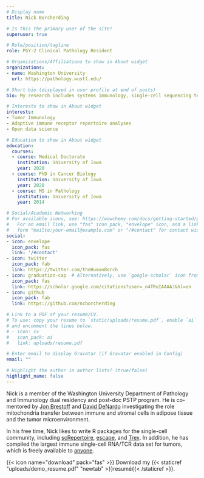 ```yaml
---
# Display name
title: Nick Borcherding

# Is this the primary user of the site?
superuser: true

# Role/position/tagline
role: PGY-2 Clinical Pathology Resident

# Organizations/Affiliations to show in About widget
organizations:
- name: Washington University
  url: https://pathology.wustl.edu/

# Short bio (displayed in user profile at end of posts)
bio: My research includes systems immunology, single-cell sequencing technology, and computational frameworks. 

# Interests to show in About widget
interests:
- Tumor Immunology
- Adaptive immune receptor repertoire analyses
- Open data science

# Education to show in About widget
education:
  courses:
  - course: Medical Doctorate
    institution: University of Iowa
    year: 2020
  - course: PhD in Cancer Biology
    institution: University of Iowa
    year: 2020
  - course: MS in Pathology
    institution: University of Iowa
    year: 2014

# Social/Academic Networking
# For available icons, see: https://wowchemy.com/docs/getting-started/page-builder/#icons
#   For an email link, use "fas" icon pack, "envelope" icon, and a link in the
#   form "mailto:your-email@example.com" or "/#contact" for contact widget.
social:
- icon: envelope
  icon_pack: fas
  link: '/#contact'
- icon: twitter
  icon_pack: fab
  link: https://twitter.com/theHumanBorch
- icon: graduation-cap  # Alternatively, use `google-scholar` icon from `ai` icon pack
  icon_pack: fas
  link: https://scholar.google.com/citations?user=_n4TRuIAAAAJ&hl=en
- icon: github
  icon_pack: fab
  link: https://github.com/ncborcherding

# Link to a PDF of your resume/CV.
# To use: copy your resume to `static/uploads/resume.pdf`, enable `ai` icons in `params.toml`, 
# and uncomment the lines below.
# - icon: cv
#   icon_pack: ai
#   link: uploads/resume.pdf

# Enter email to display Gravatar (if Gravatar enabled in Config)
email: ""

# Highlight the author in author lists? (true/false)
highlight_name: false
---
```


Nick is a member of the Washington University Department of Pathology and Immunology dual residency and post-doc PSTP program. He is co-mentored by [Jon Brestoff](https://brestofflab.com/) and [David DeNardo](https://www.icce-wustl.org/david-denardo-lab.html) investigating the role mitochondria transfer between immune and stromal cells in adipose tissue and the tumor microenvironment.  

In his free time, Nick likes to write R packages for the single-cell community, including [scRepertoire](https://github.com/ncborcherding/scRepertoire), [escape](https://github.com/ncborcherding/escape), and [Trex](https://github.com/ncborcherding/Trex). In addition, he has compiled the largest immune single-cell RNA/TCR data set for tumors, which is freely available to [anyone](https://github.com/ncborcherding/utility).

{{< icon name="download" pack="fas" >}} Download my {{< staticref "uploads/demo_resume.pdf" "newtab" >}}resumé{{< /staticref >}}.
